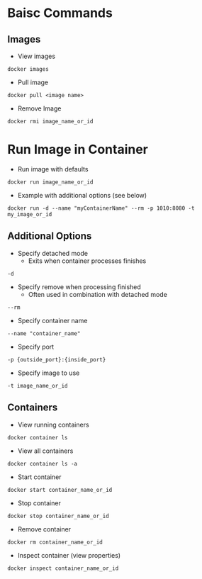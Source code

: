 # Baisc Commands

## Images

* View images
```
docker images
```
* Pull image
```
docker pull <image name>
```
* Remove Image
```
docker rmi image_name_or_id
```

# Run Image in Container
* Run image with defaults
```
docker run image_name_or_id
```
* Example with additional options (see below)
```
docker run -d --name "myContainerName" --rm -p 1010:8080 -t my_image_or_id
```
## Additional Options
* Specify detached mode
  * Exits when container processes finishes
```
-d
```
* Specify remove when processing finished
  * Often used in combination with detached mode
```
--rm
```
* Specify container name
```
--name "container_name"
```
* Specify port
```
-p {outside_port}:{inside_port}
```
* Specify image to use
```
-t image_name_or_id
```

## Containers
* View running containers
```
docker container ls
```
* View all containers
```
docker container ls -a
```
* Start container
```
docker start container_name_or_id
```
* Stop container
```
docker stop container_name_or_id
```
* Remove container
```
docker rm container_name_or_id
```
* Inspect container (view properties)
```
docker inspect container_name_or_id
```
